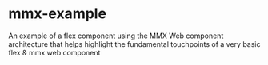 # mmx-example
An example of a flex component using the MMX Web component architecture that helps highlight the fundamental touchpoints of a very basic flex & mmx web component
